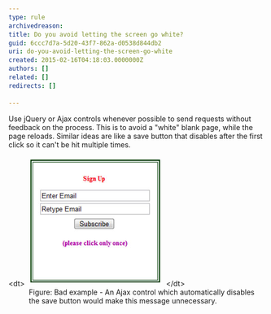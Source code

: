 ```yaml
---
type: rule
archivedreason: 
title: Do you avoid letting the screen go white?
guid: 6ccc7d7a-5d20-43f7-862a-d0538d844db2
uri: do-you-avoid-letting-the-screen-go-white
created: 2015-02-16T04:18:03.0000000Z
authors: []
related: []
redirects: []

---
```


Use jQuery or Ajax controls whenever possible to send requests without  feedback on the process. This is to avoid a "white" blank page, while  the page reloads. Similar ideas are like a save button that disables  after the first click so it can't be hit multiple times.

<!--endintro-->
<dl class="badImage">&lt;dt&gt; 
      <img border="0" src="../../assets/Bad-AjaxControls.jpg" alt="" style="margin:5px;"> 
   &lt;/dt&gt;<dd>Figure: Bad example - An Ajax control which automatically disables the save button would make this message unnecessary.</dd></dl>
